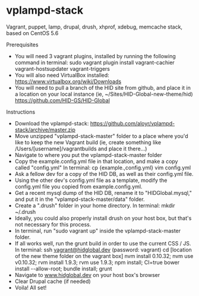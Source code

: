 vplampd-stack
=============

Vagrant, puppet, lamp, drupal, drush, xhprof, xdebug, memcache stack, based on CentOS 5.6

Prerequisites
- You will need 3 vagrant plugins, installed by running the following command in terminal:
	sudo vagrant plugin install vagrant-cachier vagrant-hostsupdater vagrant-triggers
- You will also need VirtualBox installed:
 	https://www.virtualbox.org/wiki/Downloads
- You will need to pull a branch of the HID site from github, and place it in a location on your local instance (ie,  ~/Sites/HID-Global-new-theme/hid)
	https://github.com/HID-GS/HID-Global

Instructions
	
- Download the vplampd-stack: https://github.com/aloyr/vplampd-stack/archive/master.zip
- Move unzipped "vplampd-stack-master" folder to a place where you'd like to keep the new Vagrant build (ie, create something like /Users/[username]/vagrantbuilds and place it there...)
- Navigate to where you put the vplampd-stack-master folder
- Copy the example.config.yml file in that location, and make a copy called "config.yml"
	In terminal:
	cp {example.,config.yml}
	vim config.yml
- Ask a fellow dev for a copy of the HID DB, as well as their config.yml file.
- Using the other dev's config.yml file as a template, modify the config.yml file you copied from example.config.yml.
- Get a recent mysql dump of the HID DB, rename it to "HIDGlobal.mysql," and put it in the "vplampd-stack-master/data" folder.
- Create a ".drush" folder in your home directory.
	In terminal:
	mkdir ~/.drush
- 	Ideally, you could also properly install drush on your host box, but that's not necessary for this process.
- In terminal, run "sudo vagrant up" inside the vplampd-stack-master folder.
- If all works well, run the grunt build in order to use the current CSS / JS.
	In terminal:
	ssh vagrant@hidglobal.dev (password: vagrant)
	cd [location of the new theme folder on the vagrant box]
	nvm install 0.10.32; nvm use v0.10.32; rvm install 1.9.3; rvm use 1.9.3; npm install; CI=true bower install --allow-root; bundle install; grunt
- Navigate to www.hidglobal.dev on your host box's browser
- Clear Drupal cache (if needed)
- Voila! All set!
	
